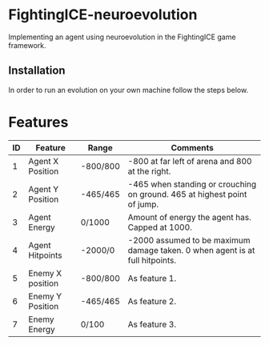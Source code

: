 # FightingICE-neuroevolution
Implementing an agent using neuroevolution in the FightingICE game framework.

## Installation
In order to run an evolution on your own machine follow the steps below.

# Features

| ID | Feature | Range | Comments |
| --- | --- | --- | --- |
| 1 | Agent X Position | -800/800 | -800 at far left of arena and 800 at the right. |
| 2 | Agent Y Position | -465/465 | -465 when standing or crouching on ground. 465 at highest point of jump. |
| 3 | Agent Energy | 0/1000 | Amount of energy the agent has. Capped at 1000. |
| 4 | Agent Hitpoints | -2000/0 | -2000 assumed to be maximum damage taken. 0 when agent is at full hitpoints. |
| 5 | Enemy X position | -800/800 | As feature 1. |
| 6 | Enemy Y Position | -465/465 | As feature 2. |
| 7 | Enemy Energy | 0/100 | As feature 3. |